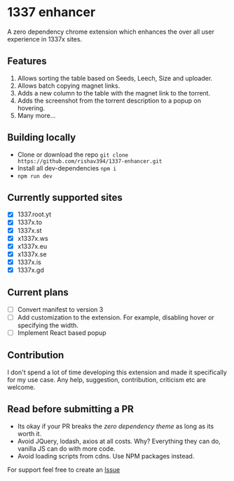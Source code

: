 # 1337 enhancer

A zero dependency chrome extension which enhances the over all user experience in 1337x sites.

## Features
1. Allows sorting the table based on Seeds, Leech, Size and uploader.
2. Allows batch copying magnet links.
3. Adds a new column to the table with the magnet link to the torrent.
4. Adds the screenshot from the torrent description to a popup on hovering.
5. Many more... 

## Building locally
- Clone or download the repo `git clone https://github.com/rishav394/1337-enhancer.git` 
- Install all dev-dependencies `npm i`
- `npm run dev`

## Currently supported sites
- [x] 1337.root.yt
- [x] 1337x.to
- [x] 1337x.st
- [x] x1337x.ws
- [x] x1337x.eu
- [x] x1337x.se
- [x] 1337x.is
- [x] 1337x.gd

## Current plans
- [ ] Convert manifest to version 3
- [ ] Add customization to the extension. For example, disabling hover or specifying the width.
- [ ] Implement React based popup

## Contribution

I don't spend a lot of time developing this extension and made it specifically for my use case. 
Any help, suggestion, contribution, criticism etc are welcome.

## Read before submitting a PR
- Its okay if your PR breaks the *zero dependency theme* as long as its worth it.
- Avoid JQuery, lodash, axios at all costs. Why? Everything they can do, vanilla JS can do with more code.
- Avoid loading scripts from cdns. Use NPM packages instead.  

For support feel free to create an [Issue](https://github.com/rishav394/1337-enhancer/issues)
